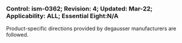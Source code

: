 ### Control: ism-0362; Revision: 4; Updated: Mar-22; Applicability: ALL; Essential Eight:N/A
<p>Product-specific directions provided by degausser manufacturers are followed.</p>